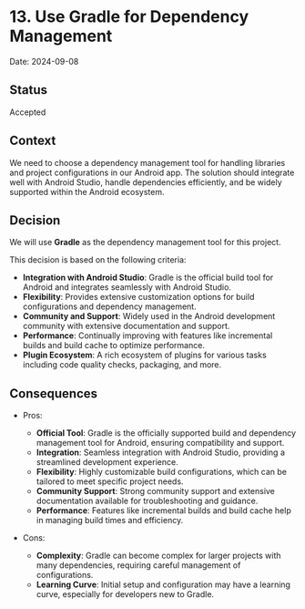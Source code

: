 # 13. Use Gradle for Dependency Management

Date: 2024-09-08

## Status

Accepted

## Context

We need to choose a dependency management tool for handling libraries and project configurations in our Android app. The solution should integrate well with Android Studio, handle dependencies efficiently, and be widely supported within the Android ecosystem.

## Decision

We will use **Gradle** as the dependency management tool for this project.

This decision is based on the following criteria:
- **Integration with Android Studio**: Gradle is the official build tool for Android and integrates seamlessly with Android Studio.
- **Flexibility**: Provides extensive customization options for build configurations and dependency management.
- **Community and Support**: Widely used in the Android development community with extensive documentation and support.
- **Performance**: Continually improving with features like incremental builds and build cache to optimize performance.
- **Plugin Ecosystem**: A rich ecosystem of plugins for various tasks including code quality checks, packaging, and more.

## Consequences

- Pros:
  - **Official Tool**: Gradle is the officially supported build and dependency management tool for Android, ensuring compatibility and support.
  - **Integration**: Seamless integration with Android Studio, providing a streamlined development experience.
  - **Flexibility**: Highly customizable build configurations, which can be tailored to meet specific project needs.
  - **Community Support**: Strong community support and extensive documentation available for troubleshooting and guidance.
  - **Performance**: Features like incremental builds and build cache help in managing build times and efficiency.

- Cons:
  - **Complexity**: Gradle can become complex for larger projects with many dependencies, requiring careful management of configurations.
  - **Learning Curve**: Initial setup and configuration may have a learning curve, especially for developers new to Gradle.